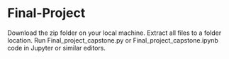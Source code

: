 # Final-Project

Download the zip folder on your local machine.
Extract all files to a folder location.
Run Final_project_capstone.py or Final_project_capstone.ipynb code in Jupyter or similar editors.
